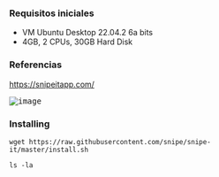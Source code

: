 ### Requisitos iniciales
- VM Ubuntu Desktop 22.04.2 6a bits
- 4GB, 2 CPUs, 30GB Hard Disk

### Referencias

https://snipeitapp.com/

<kbd>![image](https://user-images.githubusercontent.com/20743678/229484611-49c17a04-42b7-4bf9-91c3-611e4c2090f4.png)</kbd>

### Installing

```shell
wget https://raw.githubusercontent.com/snipe/snipe-it/master/install.sh
```

```shell
ls -la

